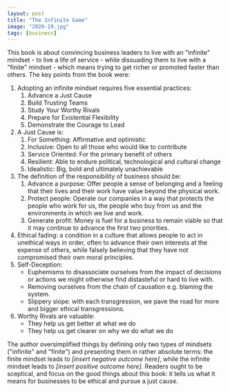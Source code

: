 ```yaml
---
layout: post
title: "The Infinite Game"
image: "2020-19.jpg"
tags: [business]
---
```


This book is about convincing business leaders to live with an "infinite" mindset - to live a life of service - while dissuading them to live with a "finite" mindset - which means trying to get richer or promoted faster than others. The key points from the book were:

1. Adopting an infinite mindset requires five essential practices:
    1. Advance a Just Cause
    2. Build Trusting Teams
    3. Study Your Worthy Rivals
    4. Prepare for Existential Flexibility
    5. Demonstrate the Courage to Lead
2. A Just Cause is:
    1. For Something: Affirmative and optimistic
    2. Inclusive: Open to all those who would like to contribute
    3. Service Oriented: For the primary benefit of others
    4. Resilient: Able to endure political, technological and cultural change
    5. Idealistic: Big, bold and ultimately unachievable
3. The definition of the responsibility of business should be:
    1. Advance a purpose: Offer people a sense of belonging and a feeling that their lives and their work have value beyond the physical work.
    2. Protect people: Operate our companies in a way that protects the people who work for us, the people who buy from us and the environments in which we live and work.
    3. Generate profit: Money is fuel for a business to remain viable so that it may continue to advance the first two priorities.
4. Ethical fading: a condition in a culture that allows people to act in unethical ways in order, often to advance their own interests at the expense of others, while falsely believing that they have not compromised their own moral principles.
5. Self-Deception:
    * Euphemisms to disassociate ourselves from the impact of decisions or actions we might otherwise find distasteful or hard to live with.
    * Removing ourselves from the chain of causation e.g. blaming the system.
    * Slippery slope: with each transgression, we pave the road for more and bigger ethical transgressions.
6. Worthy Rivals are valuable:
    * They help us get better at what we do
    * They help us get clearer on why we do what we do

The author oversimplified things by defining only two types of mindsets ("infinite" and "finite") and presenting them in rather absolute terms: the finite mindset leads to *[insert negative outcome here]*, while the infinite mindset leads to *[insert positive outcome here]*. Readers ought to be sceptical, and focus on the good things about this book: it tells us what it means for businesses to be ethical and pursue a just cause.